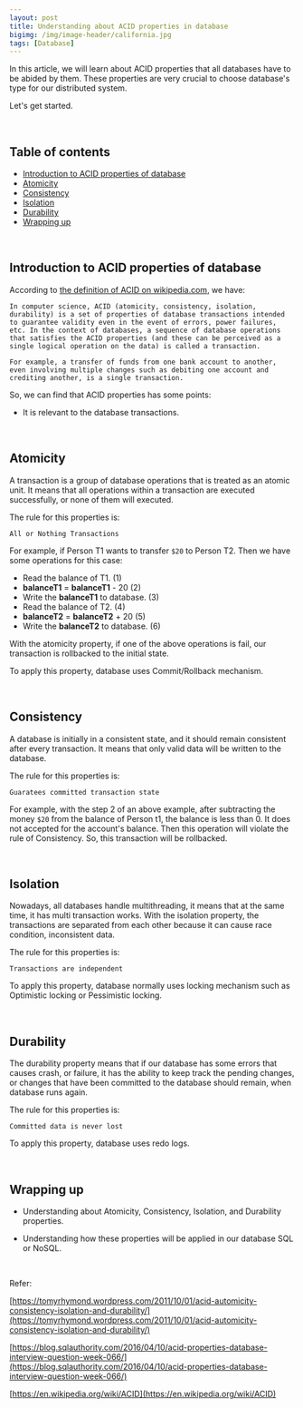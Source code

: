 ```yaml
---
layout: post
title: Understanding about ACID properties in database
bigimg: /img/image-header/california.jpg
tags: [Database]
---
```


In this article, we will learn about ACID properties that all databases have to be abided by them. These properties are very crucial to choose database's type for our distributed system.

Let's get started.

<br>

## Table of contents
- [Introduction to ACID properties of database](#introduction-to-acid-properties-of-database)
- [Atomicity](#atomicity)
- [Consistency](#consistency)
- [Isolation](#isolation)
- [Durability](#durability)
- [Wrapping up](#wrapping-up)

<br>

## Introduction to ACID properties of database

According to [the definition of ACID on wikipedia.com](https://en.wikipedia.org/wiki/ACID), we have:

```
In computer science, ACID (atomicity, consistency, isolation, durability) is a set of properties of database transactions intended to guarantee validity even in the event of errors, power failures, etc. In the context of databases, a sequence of database operations that satisfies the ACID properties (and these can be perceived as a single logical operation on the data) is called a transaction.

For example, a transfer of funds from one bank account to another, even involving multiple changes such as debiting one account and crediting another, is a single transaction.
```

So, we can find that ACID properties has some points:
- It is relevant to the database transactions.

<br>

## Atomicity

A transaction is a group of database operations that is treated as an atomic unit. It means that all operations within a transaction are executed successfully, or none of them will executed.

The rule for this properties is:

```
All or Nothing Transactions
```

For example, if Person T1 wants to transfer ```$20``` to Person T2. Then we have some operations for this case:
- Read the balance of T1.       (1)
- **balanceT1** = **balanceT1** - 20       (2)
- Write the **balanceT1** to database.      (3)
- Read the balance of T2.                   (4)
- **balanceT2** = **balanceT2** + 20        (5)
- Write the **balanceT2** to database.      (6)

With the atomicity property, if one of the above operations is fail, our transaction is rollbacked to the initial state.

To apply this property, database uses Commit/Rollback mechanism.

<br>

## Consistency

A database is initially in a consistent state, and it should remain consistent after every transaction. It means that only valid data will be written to the database.

The rule for this properties is:

```
Guaratees committed transaction state
```

For example, with the step 2 of an above example, after subtracting the money ```$20``` from the balance of Person t1, the balance is less than 0. It does not accepted for the account's balance. Then this operation will violate the rule of Consistency. So, this transaction will be rollbacked.

<br>

## Isolation

Nowadays, all databases handle multithreading, it means that at the same time, it has multi transaction works. With the isolation property, the transactions are separated from each other because it can cause race condition, inconsistent data.

The rule for this properties is:

```
Transactions are independent
```

To apply this property, database normally uses locking mechanism such as Optimistic locking or Pessimistic locking.

<br>

## Durability

The durability property means that if our database has some errors that causes crash, or failure, it has the ability to keep track the pending changes, or changes that have been committed to the database should remain, when database runs again.

The rule for this properties is:

```
Committed data is never lost
```

To apply this property, database uses redo logs.

<br>

## Wrapping up
- Understanding about Atomicity, Consistency, Isolation, and Durability properties.

- Understanding how these properties will be applied in our database SQL or NoSQL.

<br>

Refer:

[https://tomyrhymond.wordpress.com/2011/10/01/acid-automicity-consistency-isolation-and-durability/](https://tomyrhymond.wordpress.com/2011/10/01/acid-automicity-consistency-isolation-and-durability/)

[https://blog.sqlauthority.com/2016/04/10/acid-properties-database-interview-question-week-066/](https://blog.sqlauthority.com/2016/04/10/acid-properties-database-interview-question-week-066/)

[https://en.wikipedia.org/wiki/ACID](https://en.wikipedia.org/wiki/ACID)